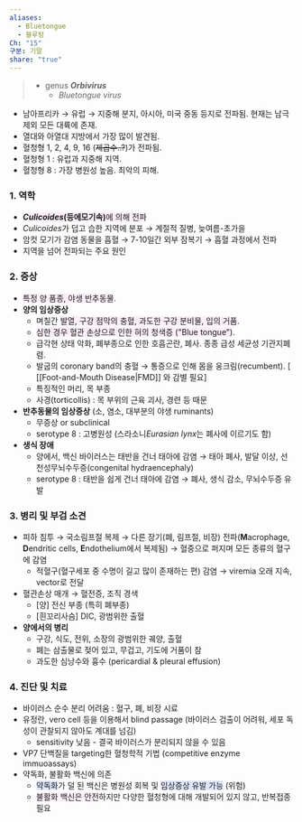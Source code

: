 ```yaml
---
aliases:
  - Bluetongue
  - 블루텅
Ch: "15"
구분: 기말
share: "true"
---
```

> - genus ***Orbivirus***
> 	- *Bluetongue virus*

- 남아프리카 → 유럽 → 지중해 분지, 아시아, 미국 중동 등지로 전파됨. 현재는 남극 제외 모든 대륙에 존재.
- 열대와 아열대 지방에서 가장 많이 발견됨.
- 혈청형 1, 2, 4, 9, 16 (~~제곱수..?~~)가 전파됨.
- 혈청형 1 : 유럽과 지중해 지역.
- 혈청형 8 : 가장 병원성 높음. 최악의 피해.

### 1. 역학
- <span style="background:#fceef8"><b><i>Culicoides</i>(등에모기속)</b>에 의해 전파</span>
- *Culicoides*가 덥고 습한 지역에 분포 → 계절적 질병, 늦여름-초가을
- 암컷 모기가 감염 동물을 흡혈 → 7-10일간 외부 잠복기 → 흡혈 과정에서 전파
- 지역을 넘어 전파되는 주요 원인
### 2. 증상
- <span style="background:#fceef8">특정 양 품종, 야생 반추동물</span>.
- **양의 임상증상**
	- 며칠간 <span style="background:#fceef8">발열, 구강 점막의 충혈, 과도한 구강 분비물, 입의 거품</span>.
	- <span style="background:#fceef8">심한 경우 혈관 손상으로 인한 혀의 청색증 ("Blue tongue")</span>.
	- 급각현 상태 악화, 폐부종으로 인한 호흡곤란, 폐사. 종종 급성 세균성 기관지폐렴.
	- 발굽의 coronary band의 충혈 → 통증으로 인해 몸을 웅크림(recumbent). [ [[Foot-and-Mouth Disease|FMD]] 와 감별 필요]
	- 특징적인 머리, 목 부종
	- 사경(torticollis) : 목 부위의 근육 괴사, 경련 등 때문
- **반추동물의 임상증상** (소, 염소, 대부분의 야생 ruminants)
	- 무증상 or subclinical
	- serotype 8 : 고병원성 (스라소니*Eurasian lynx*는 폐사에 이르기도 함)
- **생식 장애**
	- 양에서, 백신 바이러스는 태반을 건너 태아에 감염 → 태아 폐사, 발달 이상, 선천성무뇌수두증(congenital hydraencephaly)
	- serotype 8 : 태반을 쉽게 건너 태아에 감염 → 폐사, 생식 감소, 무뇌수두증 유발

### 3. 병리 및 부검 소견
- 피하 침투 → 국소림프절 복제 → 다른 장기(폐, 림프절, 비장) 전파(**M**acrophage, **D**endritic cells, **E**ndothelium에서 복제됨) → 혈중으로 퍼지며 모든 종류의 혈구에 감염
	- 적혈구(혈구세포 중 수명이 길고 많이 존재하는 편) 감염 → viremia 오래 지속, vector로 전달
- 혈관손상 매개 → 혈전증, 조직 경색
	- \[양] 전신 부종 (특히 폐부종)
	- \[흰꼬리사슴] DIC, 광범위한 출혈
- **양에서의 병리**
	- 구강, 식도, 전위, 소장의 광범위한 궤양, 출혈
	- 폐는 삼출물로 젖어 있고, 무겁고, 기도에 거품이 참
	- 과도한 심낭수와 흉수 (pericardial & pleural effusion)

### 4. 진단 및 치료
- 바이러스 순수 분리 어려움 : 혈구, 폐, 비장 시료
- 유정란, vero cell 등을 이용해서 blind passage (바이러스 검출이 어려워, 세포 독성이 관찰되지 않아도 계대를 넘김)
	- sensitivity 낮음 - 결국 바이러스가 분리되지 않을 수 있음
- VP7 단백질을 targeting한 혈청학적 기법 (competitive enzyme immuoassays)
- 약독화, 불활화 백신에 의존
	- <span style="background:#e0e5fc">약독화</span>가 덜 된 백신은 병원성 회복 및 <span style="background:#e0e5fc">임상증상 유발 가능</span> (위험)
	- <span style="background:#fceef8">불활화 백신은 안전</span>하지만 다양한 혈청형에 대해 개발되어 있지 않고, 반복접종 필요
